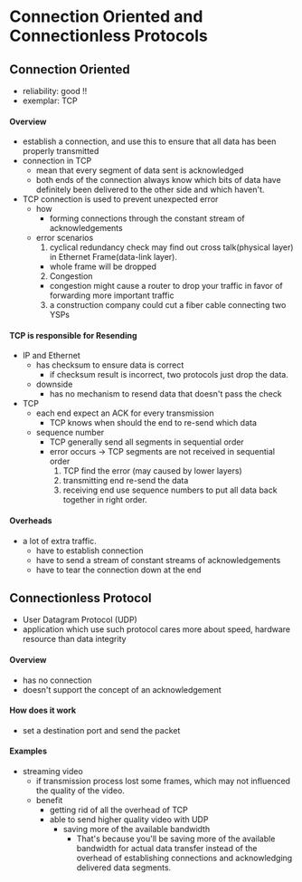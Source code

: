 # Connection Oriented and Connectionless Protocols

## Connection Oriented
* reliability: good !!
* exemplar: TCP

#### Overview
* establish a connection, and use this to ensure that all data has been properly transmitted
* connection in TCP
  * mean that every segment of data sent is acknowledged
  * both ends of the connection always know which bits of data have definitely been delivered to the other side and which haven't.
* TCP connection is used to prevent unexpected error
  * how
    * forming connections through the constant stream of acknowledgements
  * error scenarios
    1. cyclical redundancy check may find out cross talk(physical layer) in Ethernet Frame(data-link layer).
      * whole frame will be dropped
    2. Congestion
      * congestion might cause a router to drop your traffic in favor of forwarding more important traffic
    3. a construction company could cut a fiber cable connecting two YSPs

#### TCP is responsible for Resending
* IP and Ethernet
  * has checksum to ensure data is correct
    * if checksum result is incorrect, two protocols just drop the data.
  * downside
    * has no mechanism to resend data that doesn't pass the check
* TCP
  * each end expect an ACK for every transmission
    * TCP knows when should the end to re-send which data
  * sequence number
    * TCP generally send all segments in sequential order
    * error occurs -> TCP segments are not received in sequential order
      1. TCP find the error (may caused by lower layers)
      2. transmitting end re-send the data
      3. receiving end use sequence numbers to put all data back together in right order.

#### Overheads
* a lot of extra traffic.
  * have to establish connection
  * have to send a stream of constant streams of acknowledgements
  * have to tear the connection down at the end


## Connectionless Protocol
* User Datagram Protocol (UDP)
* application which use such protocol cares more about speed, hardware resource than data integrity

#### Overview
* has no connection
* doesn't support the concept of an acknowledgement

#### How does it work
* set a destination port and send the packet

#### Examples
* streaming video
  * if transmission process lost some frames, which may not influenced the quality of the video.
  * benefit
    * getting rid of all the overhead of TCP
    * able to send higher quality video with UDP
      * saving more of the available bandwidth
        * That's because you'll be saving more of the available bandwidth for actual data transfer instead of the overhead of establishing connections and acknowledging delivered data segments.
